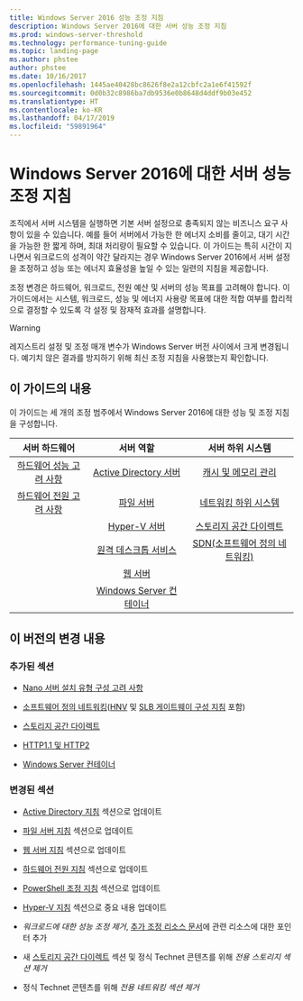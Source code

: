 ```yaml
---
title: Windows Server 2016 성능 조정 지침
description: Windows Server 2016에 대한 서버 성능 조정 지침
ms.prod: windows-server-threshold
ms.technology: performance-tuning-guide
ms.topic: landing-page
ms.author: phstee
author: phstee
ms.date: 10/16/2017
ms.openlocfilehash: 1445ae40428bc8626f8e2a12cbfc2a1e6f41592f
ms.sourcegitcommit: 0d0b32c8986ba7db9536e0b8648d4ddf9b03e452
ms.translationtype: HT
ms.contentlocale: ko-KR
ms.lasthandoff: 04/17/2019
ms.locfileid: "59891964"
---
```

# <a name="performance-tuning-guidelines-for-windows-server-2016"></a>Windows Server 2016에 대한 서버 성능 조정 지침

조직에서 서버 시스템을 실행하면 기본 서버 설정으로 충족되지 않는 비즈니스 요구 사항이 있을 수 있습니다. 예를 들어 서버에서 가능한 한 에너지 소비를 줄이고, 대기 시간을 가능한 한 짧게 하며, 최대 처리량이 필요할 수 있습니다. 이 가이드는 특히 시간이 지나면서 워크로드의 성격이 약간 달라지는 경우 Windows Server 2016에서 서버 설정을 조정하고 성능 또는 에너지 효율성을 높일 수 있는 일련의 지침을 제공합니다.

조정 변경은 하드웨어, 워크로드, 전원 예산 및 서버의 성능 목표를 고려해야 합니다. 이 가이드에서는 시스템, 워크로드, 성능 및 에너지 사용량 목표에 대한 적합 여부를 합리적으로 결정할 수 있도록 각 설정 및 잠재적 효과를 설명합니다.

> [!warning]
> 레지스트리 설정 및 조정 매개 변수가 Windows Server 버전 사이에서 크게 변경됩니다. 예기치 않은 결과를 방지하기 위해 최신 조정 지침을 사용했는지 확인합니다.

## <a name="in-this-guide"></a>이 가이드의 내용
이 가이드는 세 개의 조정 범주에서 Windows Server 2016에 대한 성능 및 조정 지침을 구성합니다.

|서버 하드웨어 | 서버 역할 | 서버 하위 시스템 |
|:---:|:---:|:---:|
|[하드웨어 성능 고려 사항](hardware/index.md) |[Active Directory 서버](role/active-directory-server/index.md) |[캐시 및 메모리 관리](subsystem/cache-memory-management/index.md)|
|[하드웨어 전원 고려 사항](hardware/power.md)|[파일 서버](role/file-server/index.md)|[네트워킹 하위 시스템](../../networking/technologies/network-subsystem/net-sub-performance-top.md)|
||[Hyper-V 서버](role/hyper-v-server/index.md)|[스토리지 공간 다이렉트](subsystem/storage-spaces-direct/index.md)|
||[원격 데스크톱 서비스](role/remote-desktop/session-hosts.md)|[SDN(소프트웨어 정의 네트워킹)](subsystem/software-defined-networking/index.md)|
||[웹 서버](role/web-server/index.md)||
||[Windows Server 컨테이너](role/windows-server-container/index.md)||


## <a name="changes-in-this-version"></a>이 버전의 변경 내용

### <a name="sections-added"></a>추가된 섹션
- [Nano 서버 설치 유형 구성 고려 사항](../../get-started/getting-started-with-nano-server.md)


- [소프트웨어 정의 네트워킹](subsystem/software-defined-networking/index.md)([HNV](subsystem/software-defined-networking/hnv-gateway-performance.md) 및 [SLB 게이트웨이 구성 지침](subsystem/software-defined-networking/slb-gateway-performance.md) 포함)

- [스토리지 공간 다이렉트](subsystem/storage-spaces-direct/index.md)

- [HTTP1.1 및 HTTP2](role/web-server/http-performance.md)

- [Windows Server 컨테이너](role/windows-server-container/index.md)

### <a name="sections-changed"></a>변경된 섹션

- [Active Directory 지침](role/active-directory-server/index.md) 섹션으로 업데이트

- [파일 서버 지침](role/file-server/index.md) 섹션으로 업데이트

- [웹 서버 지침](role/web-server/index.md) 섹션으로 업데이트

- [하드웨어 전원 지침](hardware/power.md) 섹션으로 업데이트

- [PowerShell 조정 지침](powershell/index.md) 섹션으로 업데이트

- [Hyper-V 지침](role/hyper-v-server/index.md) 섹션으로 중요 내용 업데이트

- *워크로드에 대한 성능 조정 제거*, [추가 조정 리소스 문서](additional-resources.md)에 관련 리소스에 대한 포인터 추가

- 새 [스토리지 공간 다이렉트](subsystem/storage-spaces-direct/index.md) 섹션 및 정식 Technet 콘텐츠를 위해 *전용 스토리지 섹션 제거*

- 정식 Technet 콘텐츠를 위해 *전용 네트워킹 섹션 제거*  
